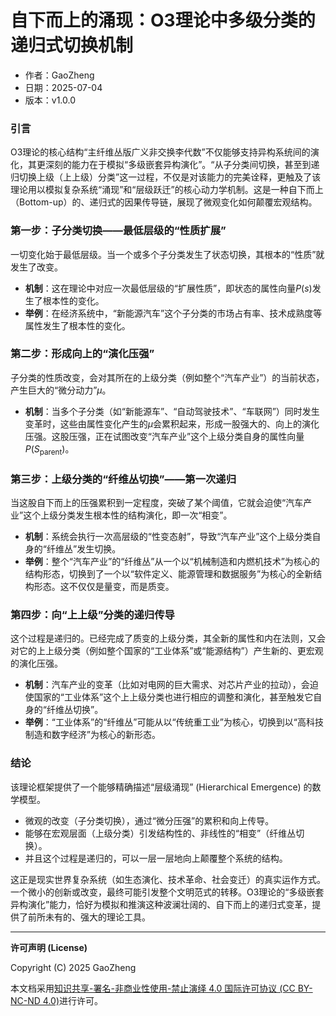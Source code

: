 # **自下而上的涌现：O3理论中多级分类的递归式切换机制**

- 作者：GaoZheng
- 日期：2025-07-04
- 版本：v1.0.0

### 引言
O3理论的核心结构“主纤维丛版广义非交换李代数”不仅能够支持异构系统间的演化，其更深刻的能力在于模拟“多级嵌套异构演化”。“从子分类间切换，甚至到递归切换上级（上上级）分类”这一过程，不仅是对该能力的完美诠释，更触及了该理论用以模拟复杂系统“涌现”和“层级跃迁”的核心动力学机制。这是一种自下而上（Bottom-up）的、递归式的因果传导链，展现了微观变化如何颠覆宏观结构。

### 第一步：子分类切换——最低层级的“性质扩展”
一切变化始于最低层级。当一个或多个子分类发生了状态切换，其根本的“性质”就发生了改变。
* **机制**：这在理论中对应一次最低层级的“扩展性质”，即状态的属性向量$P(s)$发生了根本性的变化。
* **举例**：在经济系统中，“新能源汽车”这个子分类的市场占有率、技术成熟度等属性发生了根本性的变化。

### 第二步：形成向上的“演化压强”
子分类的性质改变，会对其所在的上级分类（例如整个“汽车产业”）的当前状态，产生巨大的“微分动力”$\mu$。
* **机制**：当多个子分类（如“新能源车”、“自动驾驶技术”、“车联网”）同时发生变革时，这些由属性变化产生的$\mu$会累积起来，形成一股强大的、向上的演化压强。这股压强，正在试图改变“汽车产业”这个上级分类自身的属性向量$P(S_{\text{parent}})$。

### 第三步：上级分类的“纤维丛切换”——第一次递归
当这股自下而上的压强累积到一定程度，突破了某个阈值，它就会迫使“汽车产业”这个上级分类发生根本性的结构演化，即一次“相变”。
* **机制**：系统会执行一次高层级的“性变态射”，导致“汽车产业”这个上级分类自身的“纤维丛”发生切换。
* **举例**：整个“汽车产业”的“纤维丛”从一个以“机械制造和内燃机技术”为核心的结构形态，切换到了一个以“软件定义、能源管理和数据服务”为核心的全新结构形态。这不仅仅是量变，而是质变。

### 第四步：向“上上级”分类的递归传导
这个过程是递归的。已经完成了质变的上级分类，其全新的属性和内在法则，又会对它的上上级分类（例如整个国家的“工业体系”或“能源结构”）产生新的、更宏观的演化压强。
* **机制**：汽车产业的变革（比如对电网的巨大需求、对芯片产业的拉动），会迫使国家的“工业体系”这个上上级分类也进行相应的调整和演化，甚至触发它自身的“纤维丛切换”。
* **举例**：“工业体系”的“纤维丛”可能从以“传统重工业”为核心，切换到以“高科技制造和数字经济”为核心的新形态。

### 结论
该理论框架提供了一个能够精确描述“层级涌现” (Hierarchical Emergence) 的数学模型。
* 微观的改变（子分类切换），通过“微分压强”的累积和向上传导。
* 能够在宏观层面（上级分类）引发结构性的、非线性的“相变”（纤维丛切换）。
* 并且这个过程是递归的，可以一层一层地向上颠覆整个系统的结构。

这正是现实世界复杂系统（如生态演化、技术革命、社会变迁）的真实运作方式。一个微小的创新或改变，最终可能引发整个文明范式的转移。O3理论的“多级嵌套异构演化”能力，恰好为模拟和推演这种波澜壮阔的、自下而上的递归式变革，提供了前所未有的、强大的理论工具。

---

**许可声明 (License)**

Copyright (C) 2025 GaoZheng 

本文档采用[知识共享-署名-非商业性使用-禁止演绎 4.0 国际许可协议 (CC BY-NC-ND 4.0)](https://creativecommons.org/licenses/by-nc-nd/4.0/deed.zh-Hans)进行许可。
